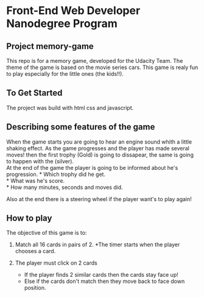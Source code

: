 # Front-End Web Developer Nanodegree Program

## Project memory-game

This repo is for a memory game, developed for the Udacity Team. The theme of the game is based on the movie series cars. This game is realy fun to play especially for the little ones (the kids!!).    

## To Get Started

The project was build with html css and javascript. 

## Describing some features of the game

When the game starts you are going to hear an engine sound whith a little shaking effect.
As the game progresses and the player has made several moves! then the first trophy (Gold) is going to dissapear, the same is going to happen with the (silver).  
At the end of the game the player is going to be informed about he's progression. 
	* Which trophy did he get.  
	* What was he's score.  
	* How many minutes, seconds and moves did.  

Also at the end there is a steering wheel if the player want's to play again!

## How to play 

The objective of this game is to:

1) Match all 16 cards in pairs of 2.
  *The timer starts when the player chooses a card.
  
2) The player must click on 2 cards 
	* If the player finds 2 similar cards then the cards stay face up!
	* Else if the cards don't match then they move back to face down position.
	
